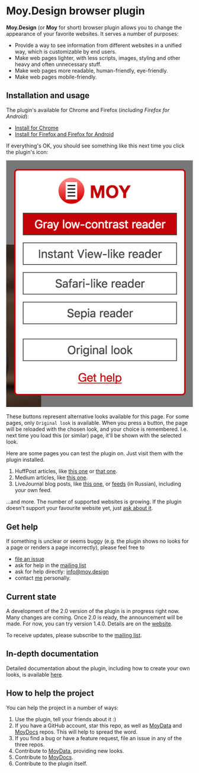 # Moy.Design browser plugin

**Moy.Design** (or **Moy** for short) browser plugin allows you to change the appearance of your favorite websites. It serves a number of purposes:

* Provide a way to see information from different websites in a unified way, which is customizable by end users.
* Make web pages lighter, with less scripts, images, styling and other heavy and often unnecessary stuff.
* Make web pages more readable, human-friendly, eye-friendly.
* Make web pages mobile-friendly.

## Installation and usage

The plugin's available for Chrome and Firefox (*including Firefox for Android*):

* [Install for Chrome](https://chrome.google.com/webstore/detail/moydesign/kgepfphemgiidklhpnfoobmoieiglgon)
* [Install for Firefox and Firefox for Android](https://moy.design/extension/firefox)

If everything's OK, you should see something like this next time you click the plugin's icon:

![Plugin pop-up](https://raw.githubusercontent.com/MoyDesign/MoyDocs/master/docs/plugin-popup.png)

These buttons represent alternative looks available for this page. For some pages, only `Original look` is available. When you press a button, the page will be reloaded with the chosen look, and your choice is remembered. I.e. next time you load this (or similar) page, it'll be shown with the selected look.

Here are some pages you can test the plugin on. Just visit them with the plugin installed.

1. HuffPost articles, like [this one](https://www.huffingtonpost.com/entry/cottage-cheese-nutritional-benefits-yogurt_us_5b3a33cbe4b0f3c221a2e136) or [that one](https://www.huffingtonpost.com/entry/best-fast-food-fried-chicken_us_5b328c43e4b0cb56051ccaab?section=us_taste).
1. Medium articles, like [this one](https://medium.com/the-mission/if-you-only-read-a-few-books-in-2018-read-these-89d03fc149c6).
1. LiveJournal blog posts, like [this one](https://shakko-kitsune.livejournal.com/1281232.html), or [feeds](https://shakko-kitsune.livejournal.com/feed/) (in Russian), including your own feed.

...and more. The number of supported websites is growing. If the plugin doesn't support your favourite website yet, just [ask about it](#get-help).

## Get help

If something is unclear or seems buggy (e.g. the plugin shows no looks for a page or renders a page incorrectly), please feel free to

* [file an issue](https://github.com/MoyDesign/MoyPlugin/issues)
* ask for help in the [mailing list](https://groups.io/g/moy)
* ask for help directly: [info@moy.design](mailto:info@moy.design)
* contact [me](https://github.com/dsavenko) personally.

## Current state

A development of the 2.0 version of the plugin is in progress right now. Many changes are coming. Once 2.0 is ready, the announcement will be made. For now, you can try version 1.4.0. Details are on the [website](https://moy.design). 

To receive updates, please subscribe to the [mailing list](https://groups.io/g/moy).

## In-depth documentation

Detailed documentation about the plugin, including how to create your own looks, is available [here](https://github.com/MoyDesign/MoyDocs/blob/master/README.md#moydesign-documentation).

## How to help the project

You can help the project in a number of ways:

1. Use the plugin, tell your friends about it :)
1. If you have a GitHub account, star this repo, as well as [MoyData](https://github.com/MoyDesign/MoyData) and [MoyDocs](https://github.com/MoyDesign/MoyDocs) repos. This will help to spread the word.
1. If you find a bug or have a feature request, file an issue in any of the three repos.
1. Contribute to [MoyData](https://github.com/MoyDesign/MoyData), providing new looks.
1. Contribute to [MoyDocs](https://github.com/MoyDesign/MoyData).
1. Contribute to the plugin itself.
